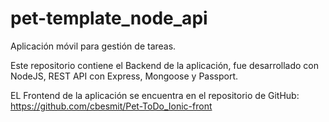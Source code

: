 # pet-template_node_api

Aplicación móvil para gestión de tareas.

Este repositorio contiene el Backend de la aplicación, fue desarrollado con NodeJS, REST API con Express, Mongoose y Passport.

EL Frontend de la aplicación se encuentra en el repositorio de GitHub: https://github.com/cbesmit/Pet-ToDo_Ionic-front


